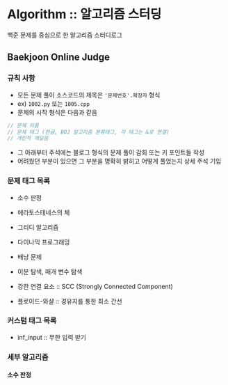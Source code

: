 # Algorithm :: 알고리즘 스터딩
백준 문제를 중심으로 한 알고리즘 스터디로그


## Baekjoon Online Judge

### 규칙 사항

- 모든 문제 풀이 소스코드의 제목은 `'문제번호'.확장자` 형식
- ex) `1002.py` 또는 `1005.cpp `
- 문제의 시작 형식은 다음과 같음

```cpp
// 문제 이름
// 문제 태그 (한글, BOJ 알고리즘 분류태그, 각 태그는 &로 연결)
// 개인적 깨달음
```

- 그 아래부터 주석에는 블로그 형식의 문제 풀이 감회 또는 키 포인트들 작성
- 어려웠던 부분이 있으면 그 부분을 명확히 밝히고 어떻게 풀었는지 상세 주석 기입

### 문제 태그 목록

- 소수 판정
- 에라토스테네스의 체

- 그리디 알고리즘

- 다이나믹 프로그래밍
- 배낭 문제


- 이분 탐색, 매개 변수 탐색

- 강한 연결 요소 :: SCC (Strongly Connected Component)

- 플로이드-와샬 :: 경유지를 통한 최소 간선

### 커스텀 태그 목록

- inf_input :: 무한 입력 받기

### 세부 알고리즘

#### 소수 판정

